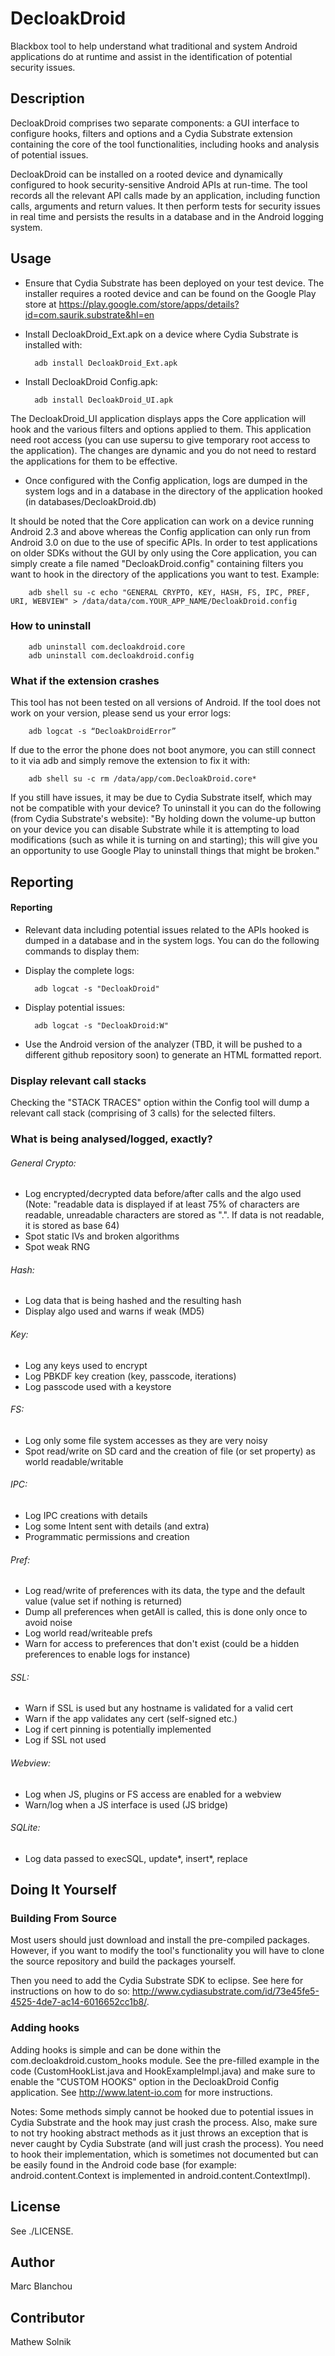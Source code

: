 DecloakDroid
========

Blackbox tool to help understand what traditional and system Android applications do at runtime
and assist in the identification of potential security issues.


Description
-----------

DecloakDroid comprises two separate components: a GUI interface to configure 
hooks, filters and options and a Cydia Substrate extension containing the core of 
the tool functionalities, including hooks and analysis of potential issues.

DecloakDroid can be installed on a rooted device and dynamically
configured to hook security-sensitive Android APIs at run-time. The tool records
all the relevant API calls made by an application, including function calls, arguments 
and return values. It then perform tests for security issues in real time and persists 
the results in a database and in the Android logging system.

Usage
---------------


* Ensure that Cydia Substrate has been deployed on your test device. The installer requires a rooted device and can be found on the Google Play store at https://play.google.com/store/apps/details?id=com.saurik.substrate&hl=en 
* Install DecloakDroid_Ext.apk on a device where Cydia Substrate is installed with:

        adb install DecloakDroid_Ext.apk

* Install DecloakDroid Config.apk:

        adb install DecloakDroid_UI.apk

The DecloakDroid_UI application displays apps the Core application will hook and the
various filters and options applied to them. This application need root access (you can use supersu to give temporary root access to the application). The changes are dynamic and you do not need to restard the applications for them to be effective.

* Once configured with the Config application, logs are dumped in the system logs and in a database in the directory of the application hooked (in databases/DecloakDroid.db)

It should be noted that the Core application can work on a device running Android 2.3 and above whereas the Config application can only run from Android 3.0 on due to the use of specific APIs. In order to test applications on older SDKs without the GUI by only using the Core application, you can simply create a file named "DecloakDroid.config" containing filters you want to hook in the directory of the applications you want to test. Example:

        adb shell su -c echo "GENERAL CRYPTO, KEY, HASH, FS, IPC, PREF, URI, WEBVIEW" > /data/data/com.YOUR_APP_NAME/DecloakDroid.config

### How to uninstall

        adb uninstall com.decloakdroid.core
        adb uninstall com.decloakdroid.config

### What if the extension crashes
This tool has not been tested on all versions of Android. If the tool does not work on your version, please send us your error logs:

        adb logcat -s “DecloakDroidError”

If due to the error the phone does not boot anymore, you can still connect to it via adb and simply remove the extension to fix it with:

        adb shell su -c rm /data/app/com.DecloakDroid.core*

If you still have issues, it may be due to Cydia Substrate itself, which may not be compatible with your device? To uninstall it you can do the following (from Cydia Substrate's website): "By holding down the volume-up button on your device you can disable Substrate while it is attempting to load modifications (such as while it is turning on and starting); this will give you an opportunity to use Google Play to uninstall things that might be broken."

Reporting
-----------------

#### Reporting

* Relevant data including potential issues related to the APIs hooked is dumped in
a database and in the system logs. You can do the following commands to display them:

* Display the complete logs:

        adb logcat -s "DecloakDroid"
        
* Display potential issues:

        adb logcat -s "DecloakDroid:W"
        
* Use the Android version of the analyzer (TBD, it will be pushed to a different 
github repository soon) to generate an HTML formatted report.

### Display relevant call stacks

Checking the "STACK TRACES" option within the Config tool will dump a relevant call 
stack (comprising of 3 calls) for the selected filters.

### What is being analysed/logged, exactly?
###### General Crypto:
* Log encrypted/decrypted data before/after calls and the algo used
(Note: "readable data is displayed if at least 75% of characters are readable, unreadable characters are stored as ".". If data is not readable, it is stored as base 64)
* Spot static IVs and broken algorithms
* Spot weak RNG

###### Hash:
* Log data that is being hashed and the resulting hash
* Display algo used and warns if weak (MD5)

###### Key:
* Log any keys used to encrypt
* Log PBKDF key creation (key, passcode, iterations)
* Log passcode used with a keystore

###### FS:
* Log only some file system accesses as they are very noisy
* Spot read/write on SD card and the creation of file (or set property) as world readable/writable

###### IPC:
* Log IPC creations with details
* Log some Intent sent with details (and extra)
* Programmatic permissions and creation

###### Pref:
* Log read/write of preferences with its data, the type and the default value (value set if nothing is returned)
* Dump all preferences when getAll is called, this is done only once to avoid noise
* Log world read/writeable prefs
* Warn for access to preferences that don't exist (could be a hidden preferences to enable logs for instance)

###### SSL:
* Warn if SSL is used but any hostname is validated for a valid cert
* Warn if the app validates any cert (self-signed etc.)
* Log if cert pinning is potentially implemented
* Log if SSL not used

###### Webview:
* Log when JS, plugins or FS access are enabled for a webview
* Warn/log when a JS interface is used (JS bridge)

###### SQLite:
* Log data passed to execSQL, update*, insert*, replace

Doing It Yourself
-----------------

### Building From Source

Most users should just download and install the pre-compiled packages.
However, if you want to modify the tool's functionality you will have to
clone the source repository and build the packages yourself.

Then you need to add the Cydia Substrate SDK to eclipse. See here for instructions on how to do so: http://www.cydiasubstrate.com/id/73e45fe5-4525-4de7-ac14-6016652cc1b8/.

### Adding hooks
Adding hooks is simple and can be done within the com.decloakdroid.custom_hooks module. See the pre-filled example in the code (CustomHookList.java and HookExampleImpl.java) and make sure to enable the "CUSTOM HOOKS" option in the DecloakDroid Config application. See http://www.latent-io.com for more instructions.

Notes: Some methods simply cannot be hooked due to potential issues in Cydia Substrate and the hook may just crash the process. Also, make sure to not try hooking abstract methods as it just throws an exception that is never caught by Cydia Substrate (and will just crash the process). You need to hook their implementation, which is sometimes not documented but can be easily found in the Android code base (for example: android.content.Context is implemented in android.content.ContextImpl).

License
-------

See ./LICENSE.

Author
-------
Marc Blanchou


Contributor
-------
Mathew Solnik
